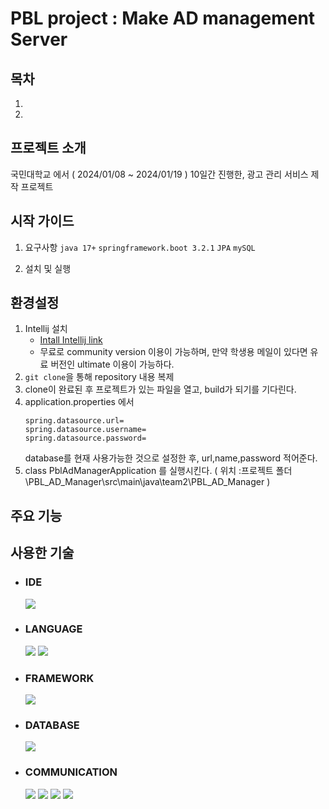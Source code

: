 # PBL project : Make AD management Server
## 목차
1. 
2. 

## 프로젝트 소개
국민대학교 에서 ( 2024/01/08 ~ 2024/01/19 ) 10일간 진행한, 광고 관리 서비스 제작 프로젝트




## 시작 가이드
1. 요구사항
   `java 17+`
   `springframework.boot 3.2.1`
   `JPA`
   `mySQL`
   
3. 설치 및 실행
## 환경설정
1. Intellij 설치
     - [Intall Intellij link](https://www.jetbrains.com/idea/)
     - 무료로 community version 이용이 가능하며, 만약 학생용 메일이 있다면 유료 버전인 ultimate 이용이 가능하다.
2. `git clone`을 통해 repository 내용 복제
3. clone이 완료된 후 프로젝트가 있는 파일을 열고, build가 되기를 기다린다.
4. application.properties 에서
   ```
   spring.datasource.url=
   spring.datasource.username=
   spring.datasource.password=
   ```
   database를 현재 사용가능한 것으로 설정한 후, url,name,password  적어준다.
5.   class PblAdManagerApplication 를 실행시킨다. ( 위치 :프로젝트 폴더\PBL_AD_Manager\src\main\java\team2\PBL_AD_Manager )

## 주요 기능
  

## 사용한 기술
* ### IDE
  <img src="https://img.shields.io/badge/Intellij-000000?style=for-the-badge&logo=Intellij&logoColor=white">
* ### LANGUAGE
  <img src="https://img.shields.io/badge/java-007396?style=for-the-badge&logo=java&logoColor=white"> <img src="https://img.shields.io/badge/javascript-F7DF1E?style=for-the-badge&logo=javascript&logoColor=black">
* ### FRAMEWORK
  <img src="https://img.shields.io/badge/spring-6DB33F?style=for-the-badge&logo=spring&logoColor=white">
* ### DATABASE
  <img src="https://img.shields.io/badge/mySQL-4479A1?style=for-the-badge&logo=mySQL&logoColor=white">
* ### COMMUNICATION
  <img src="https://img.shields.io/badge/github-181717?style=for-the-badge&logo=github&logoColor=white"> <img src="https://img.shields.io/badge/git-F05032?style=for-the-badge&logo=git&logoColor=white"> <img src="https://img.shields.io/badge/notion-000000?style=for-the-badge&logo=notion&logoColor=white"> <img src="https://img.shields.io/badge/Trello-0052CC?style=for-the-badge&logo=Trello&logoColor=white">
